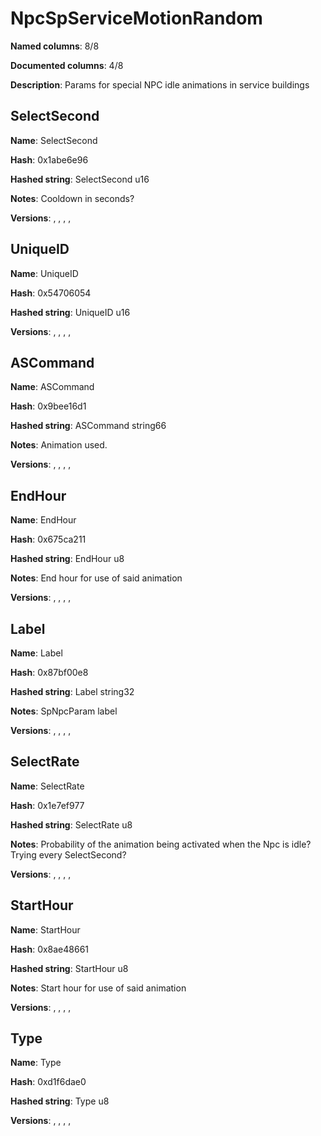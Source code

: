 # NpcSpServiceMotionRandom
**Named columns**: 8/8

**Documented columns**: 4/8

**Description**: Params for special NPC idle animations in service buildings
## SelectSecond

**Name**: SelectSecond

**Hash**: 0x1abe6e96

**Hashed string**: SelectSecond u16

**Notes**: Cooldown in seconds?

**Versions**: , , , , 

## UniqueID

**Name**: UniqueID

**Hash**: 0x54706054

**Hashed string**: UniqueID u16

**Versions**: , , , , 

## ASCommand

**Name**: ASCommand

**Hash**: 0x9bee16d1

**Hashed string**: ASCommand string66

**Notes**: Animation used.

**Versions**: , , , , 

## EndHour

**Name**: EndHour

**Hash**: 0x675ca211

**Hashed string**: EndHour u8

**Notes**: End hour for use of said animation

**Versions**: , , , , 

## Label

**Name**: Label

**Hash**: 0x87bf00e8

**Hashed string**: Label string32

**Notes**: SpNpcParam label

**Versions**: , , , , 

## SelectRate

**Name**: SelectRate

**Hash**: 0x1e7ef977

**Hashed string**: SelectRate u8

**Notes**: Probability of the animation being activated when the Npc is idle? Trying every SelectSecond?

**Versions**: , , , , 

## StartHour

**Name**: StartHour

**Hash**: 0x8ae48661

**Hashed string**: StartHour u8

**Notes**: Start hour for use of said animation

**Versions**: , , , , 

## Type

**Name**: Type

**Hash**: 0xd1f6dae0

**Hashed string**: Type u8

**Versions**: , , , , 


